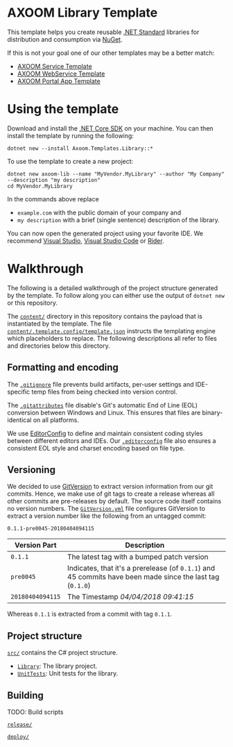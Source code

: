 # AXOOM Library Template

This template helps you create reusable [.NET Standard](https://docs.microsoft.com/dotnet/standard/net-standard) libraries for distribution and consumption via [NuGet](http://nuget.org/).

If this is not your goal one of our other templates may be a better match:
- [AXOOM Service Template](https://github.com/AXOOM/Axoom.Templates.Service)
- [AXOOM WebService Template](https://github.com/AXOOM/Axoom.Templates.WebService)
- [AXOOM Portal App Template](https://github.com/AXOOM/Axoom.Templates.PortalApp)


# Using the template

Download and install the [.NET Core SDK](https://www.microsoft.com/net/download) on your machine. You can then install the template by running the following:

    dotnet new --install Axoom.Templates.Library::*

To use the template to create a new project:

    dotnet new axoom-lib --name "MyVendor.MyLibrary" --author "My Company" --description "my description"
    cd MyVendor.MyLibrary

In the commands above replace
- `example.com` with the public domain of your company and
- `my description` with a brief (single sentence) description of the library.

You can now open the generated project using your favorite IDE. We recommend [Visual Studio](https://www.visualstudio.com/downloads/), [Visual Studio Code](https://code.visualstudio.com/Download) or [Rider](https://www.jetbrains.com/rider/).


# Walkthrough

The following is a detailed walkthrough of the project structure generated by the template. To follow along you can either use the output of `dotnet new` or this repository.

The [`content/`](content/) directory in this repository contains the payload that is instantiated by the template. The file [`content/.template.config/template.json`](content/.template.config/template.json) instructs the templating engine which placeholders to replace. The following descriptions all refer to files and directories below this directory.

## Formatting and encoding

The [`.gitignore`](content/.gitignore) file prevents build artifacts, per-user settings and IDE-specific temp files from being checked into version control.

The [`.gitattributes`](content/.gitattributes) file disable's Git's automatic End of Line (EOL) conversion between Windows and Linux. This ensures that files are binary-identical on all platforms.

We use [EditorConfig](http://editorconfig.org/) to define and maintain consistent coding styles between different editors and IDEs. Our [`.editorconfig`](content/.editorconfig) file also ensures a consistent EOL style and charset encoding based on file type.

## Versioning

We decided to use [GitVersion](http://gitversion.readthedocs.io/) to extract version information from our git commits. 
Hence, we make use of git tags to create a release whereas all other commits are pre-releases by default. The source code itself contains no version numbers.
The [`GitVersion.yml`](content/GitVersion.yml) file configures GitVersion to extract a version number like the following from an untagged commit:
```
0.1.1-pre0045-20180404094115
```
| Version Part     | Description                                                                                               |
| ---------------- | --------------------------------------------------------------------------------------------------------- |
| `0.1.1`          | The latest tag with a bumped patch version                                                                |
| `pre0045`        | Indicates, that it's a prerelease (of `0.1.1`) and 45 commits have been made since the last tag (`0.1.0`) |
| `20180404094115` | The Timestamp _04/04/2018 09:41:15_                                                                       |

Whereas `0.1.1` is extracted from a commit with tag `0.1.1`.

## Project structure

[`src/`](content/src/) contains the C# project structure.

- [`Library`](content/src/Library/): The library project.
- [`UnitTests`](content/src/UnitTests/): Unit tests for the library.

## Building

TODO: Build scripts

[`release/`](content/release/)

[`deploy/`](content/deploy/)
